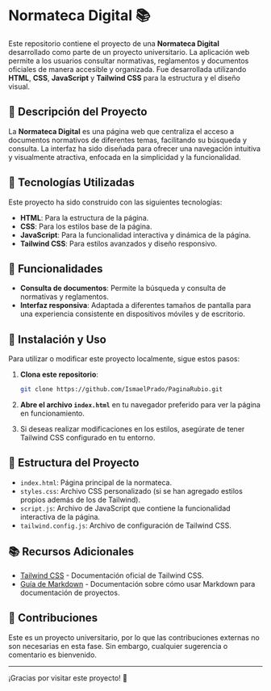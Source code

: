 # Normateca Digital 📚

Este repositorio contiene el proyecto de una **Normateca Digital** desarrollado como parte de un proyecto universitario. La aplicación web permite a los usuarios consultar normativas, reglamentos y documentos oficiales de manera accesible y organizada. Fue desarrollada utilizando **HTML**, **CSS**, **JavaScript** y **Tailwind CSS** para la estructura y el diseño visual.

## 📑 Descripción del Proyecto

La **Normateca Digital** es una página web que centraliza el acceso a documentos normativos de diferentes temas, facilitando su búsqueda y consulta. La interfaz ha sido diseñada para ofrecer una navegación intuitiva y visualmente atractiva, enfocada en la simplicidad y la funcionalidad.

## 🚀 Tecnologías Utilizadas

Este proyecto ha sido construido con las siguientes tecnologías:

- **HTML**: Para la estructura de la página.
- **CSS**: Para los estilos base de la página.
- **JavaScript**: Para la funcionalidad interactiva y dinámica de la página.
- **Tailwind CSS**: Para estilos avanzados y diseño responsivo.

## 📐 Funcionalidades

- **Consulta de documentos**: Permite la búsqueda y consulta de normativas y reglamentos.
- **Interfaz responsiva**: Adaptada a diferentes tamaños de pantalla para una experiencia consistente en dispositivos móviles y de escritorio.

## 🎨 Instalación y Uso

Para utilizar o modificar este proyecto localmente, sigue estos pasos:

1. **Clona este repositorio**:
    ```bash
    git clone https://github.com/IsmaelPrado/PaginaRubio.git
    ```
2. **Abre el archivo `index.html`** en tu navegador preferido para ver la página en funcionamiento.

3. Si deseas realizar modificaciones en los estilos, asegúrate de tener Tailwind CSS configurado en tu entorno.

## 📄 Estructura del Proyecto

- `index.html`: Página principal de la normateca.
- `styles.css`: Archivo CSS personalizado (si se han agregado estilos propios además de los de Tailwind).
- `script.js`: Archivo de JavaScript que contiene la funcionalidad interactiva de la página.
- `tailwind.config.js`: Archivo de configuración de Tailwind CSS.

## 📚 Recursos Adicionales

- [Tailwind CSS](https://tailwindcss.com/docs) - Documentación oficial de Tailwind CSS.
- [Guía de Markdown](https://www.markdownguide.org/) - Documentación sobre cómo usar Markdown para documentación de proyectos.

## 📌 Contribuciones

Este es un proyecto universitario, por lo que las contribuciones externas no son necesarias en esta fase. Sin embargo, cualquier sugerencia o comentario es bienvenido.

---

¡Gracias por visitar este proyecto! 🎉


